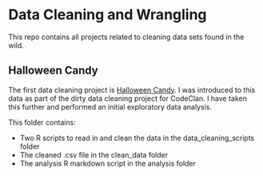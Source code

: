 # Data Cleaning and Wrangling

This repo contains all projects related to cleaning data sets found in the wild.

## Halloween Candy

The first data cleaning project is [Halloween Candy](/halloween_candy). I was introduced to this data as part of the dirty data cleaning project for CodeClan. I have taken this further and performed an initial exploratory data analysis.

This folder contains:
* Two R scripts to read in and clean the data in the data_cleaning_scripts folder
* The cleaned .csv file in the clean_data folder
* The analysis R markdown script in the analysis folder
